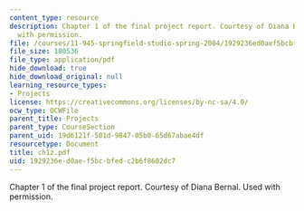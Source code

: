 ```yaml
---
content_type: resource
description: Chapter 1 of the final project report. Courtesy of Diana Bernal. Used
  with permission.
file: /courses/11-945-springfield-studio-spring-2004/1929236ed0aef5bcbfedc2b6f8602dc7_ch1z.pdf
file_size: 180536
file_type: application/pdf
hide_download: true
hide_download_original: null
learning_resource_types:
- Projects
license: https://creativecommons.org/licenses/by-nc-sa/4.0/
ocw_type: OCWFile
parent_title: Projects
parent_type: CourseSection
parent_uid: 19d6121f-501d-9847-05b0-65d67abae4df
resourcetype: Document
title: ch1z.pdf
uid: 1929236e-d0ae-f5bc-bfed-c2b6f8602dc7
---
```

Chapter 1 of the final project report. Courtesy of Diana Bernal. Used with permission.